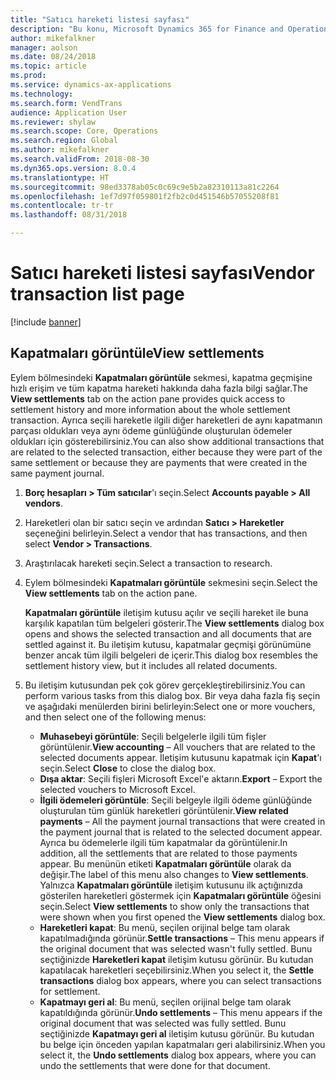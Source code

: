 ```yaml
---
title: "Satıcı hareketi listesi sayfası"
description: "Bu konu, Microsoft Dynamics 365 for Finance and Operations için Satıcı hareketi listesi sayfası hakkında bilgiler sağlar."
author: mikefalkner
manager: aolson
ms.date: 08/24/2018
ms.topic: article
ms.prod: 
ms.service: dynamics-ax-applications
ms.technology: 
ms.search.form: VendTrans
audience: Application User
ms.reviewer: shylaw
ms.search.scope: Core, Operations
ms.search.region: Global
ms.author: mikefalkner
ms.search.validFrom: 2018-08-30
ms.dyn365.ops.version: 8.0.4
ms.translationtype: HT
ms.sourcegitcommit: 98ed3378ab05c0c69c9e5b2a82310113a81c2264
ms.openlocfilehash: 1ef7d97f059801f2fb2c0d451546b57055208f81
ms.contentlocale: tr-tr
ms.lasthandoff: 08/31/2018

---
```


# <a name="vendor-transaction-list-page"></a><span data-ttu-id="858a6-103">Satıcı hareketi listesi sayfası</span><span class="sxs-lookup"><span data-stu-id="858a6-103">Vendor transaction list page</span></span>

[!include [banner](../includes/banner.md)]

## <a name="view-settlements"></a><span data-ttu-id="858a6-104">Kapatmaları görüntüle</span><span class="sxs-lookup"><span data-stu-id="858a6-104">View settlements</span></span>

<span data-ttu-id="858a6-105">Eylem bölmesindeki **Kapatmaları görüntüle** sekmesi, kapatma geçmişine hızlı erişim ve tüm kapatma hareketi hakkında daha fazla bilgi sağlar.</span><span class="sxs-lookup"><span data-stu-id="858a6-105">The **View settlements** tab on the action pane provides quick access to settlement history and more information about the whole settlement transaction.</span></span> <span data-ttu-id="858a6-106">Ayrıca seçili hareketle ilgili diğer hareketleri de aynı kapatmanın parçası oldukları veya aynı ödeme günlüğünde oluşturulan ödemeler oldukları için gösterebilirsiniz.</span><span class="sxs-lookup"><span data-stu-id="858a6-106">You can also show additional transactions that are related to the selected transaction, either because they were part of the same settlement or because they are payments that were created in the same payment journal.</span></span>

1. <span data-ttu-id="858a6-107">**Borç hesapları \> Tüm satıcılar**'ı seçin.</span><span class="sxs-lookup"><span data-stu-id="858a6-107">Select **Accounts payable \> All vendors**.</span></span>
2. <span data-ttu-id="858a6-108">Hareketleri olan bir satıcı seçin ve ardından **Satıcı \> Hareketler** seçeneğini belirleyin.</span><span class="sxs-lookup"><span data-stu-id="858a6-108">Select a vendor that has transactions, and then select **Vendor \> Transactions**.</span></span>
3. <span data-ttu-id="858a6-109">Araştırılacak hareketi seçin.</span><span class="sxs-lookup"><span data-stu-id="858a6-109">Select a transaction to research.</span></span>
4. <span data-ttu-id="858a6-110">Eylem bölmesindeki **Kapatmaları görüntüle** sekmesini seçin.</span><span class="sxs-lookup"><span data-stu-id="858a6-110">Select the **View settlements** tab on the action pane.</span></span>

    <span data-ttu-id="858a6-111">**Kapatmaları görüntüle** iletişim kutusu açılır ve seçili hareket ile buna karşılık kapatılan tüm belgeleri gösterir.</span><span class="sxs-lookup"><span data-stu-id="858a6-111">The **View settlements** dialog box opens and shows the selected transaction and all documents that are settled against it.</span></span> <span data-ttu-id="858a6-112">Bu iletişim kutusu, kapatmalar geçmişi görünümüne benzer ancak tüm ilgili belgeleri de içerir.</span><span class="sxs-lookup"><span data-stu-id="858a6-112">This dialog box resembles the settlement history view, but it includes all related documents.</span></span>

5. <span data-ttu-id="858a6-113">Bu iletişim kutusundan pek çok görev gerçekleştirebilirsiniz.</span><span class="sxs-lookup"><span data-stu-id="858a6-113">You can perform various tasks from this dialog box.</span></span> <span data-ttu-id="858a6-114">Bir veya daha fazla fiş seçin ve aşağıdaki menülerden birini belirleyin:</span><span class="sxs-lookup"><span data-stu-id="858a6-114">Select one or more vouchers, and then select one of the following menus:</span></span>

   - <span data-ttu-id="858a6-115">**Muhasebeyi görüntüle**: Seçili belgelerle ilgili tüm fişler görüntülenir.</span><span class="sxs-lookup"><span data-stu-id="858a6-115">**View accounting** – All vouchers that are related to the selected documents appear.</span></span> <span data-ttu-id="858a6-116">İletişim kutusunu kapatmak için **Kapat**'ı seçin.</span><span class="sxs-lookup"><span data-stu-id="858a6-116">Select **Close** to close the dialog box.</span></span>
   - <span data-ttu-id="858a6-117">**Dışa aktar**: Seçili fişleri Microsoft Excel'e aktarın.</span><span class="sxs-lookup"><span data-stu-id="858a6-117">**Export** – Export the selected vouchers to Microsoft Excel.</span></span>
   - <span data-ttu-id="858a6-118">**İlgili ödemeleri görüntüle**: Seçili belgeyle ilgili ödeme günlüğünde oluşturulan tüm günlük hareketleri görüntülenir.</span><span class="sxs-lookup"><span data-stu-id="858a6-118">**View related payments** – All the payment journal transactions that were created in the payment journal that is related to the selected document appear.</span></span> <span data-ttu-id="858a6-119">Ayrıca bu ödemelerle ilgili tüm kapatmalar da görüntülenir.</span><span class="sxs-lookup"><span data-stu-id="858a6-119">In addition, all the settlements that are related to those payments appear.</span></span> <span data-ttu-id="858a6-120">Bu menünün etiketi **Kapatmaları görüntüle** olarak da değişir.</span><span class="sxs-lookup"><span data-stu-id="858a6-120">The label of this menu also changes to **View settlements**.</span></span> <span data-ttu-id="858a6-121">Yalnızca **Kapatmaları görüntüle** iletişim kutusunu ilk açtığınızda gösterilen hareketleri göstermek için **Kapatmaları görüntüle** öğesini seçin.</span><span class="sxs-lookup"><span data-stu-id="858a6-121">Select **View settlements** to show only the transactions that were shown when you first opened the  **View settlements** dialog box.</span></span>
    - <span data-ttu-id="858a6-122">**Hareketleri kapat**: Bu menü, seçilen orijinal belge tam olarak kapatılmadığında görünür.</span><span class="sxs-lookup"><span data-stu-id="858a6-122">**Settle transactions** – This menu appears if the original document that was selected wasn't fully settled.</span></span> <span data-ttu-id="858a6-123">Bunu seçtiğinizde **Hareketleri kapat** iletişim kutusu görünür. Bu kutudan kapatılacak hareketleri seçebilirsiniz.</span><span class="sxs-lookup"><span data-stu-id="858a6-123">When you select it, the **Settle transactions** dialog box appears, where you can select transactions for settlement.</span></span>
    - <span data-ttu-id="858a6-124">**Kapatmayı geri al**: Bu menü, seçilen orijinal belge tam olarak kapatıldığında görünür.</span><span class="sxs-lookup"><span data-stu-id="858a6-124">**Undo settlements** – This menu appears if the original document that was selected was fully settled.</span></span> <span data-ttu-id="858a6-125">Bunu seçtiğinizde **Kapatmayı geri al** iletişim kutusu görünür. Bu kutudan bu belge için önceden yapılan kapatmaları geri alabilirsiniz.</span><span class="sxs-lookup"><span data-stu-id="858a6-125">When you select it, the **Undo settlements** dialog box appears, where you can undo the settlements that were done for that document.</span></span>

